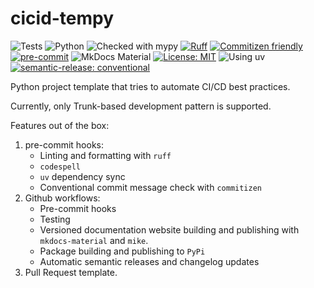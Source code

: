 # cicid-tempy

![Tests](https://github.com/MhdMartini/pytemplate/actions/workflows/ci.yml/badge.svg)
![Python](https://img.shields.io/badge/Python-3.10%20%7C%203.11-blue?logo=python&logoColor=white)
![Checked with mypy](https://img.shields.io/badge/mypy-checked-blue)
[![Ruff](https://img.shields.io/endpoint?url=https://raw.githubusercontent.com/astral-sh/ruff/main/assets/badge/v2.json)](https://github.com/astral-sh/ruff)
[![Commitizen friendly](https://img.shields.io/badge/commitizen-friendly-brightgreen.svg)](http://commitizen.github.io/cz-cli/)
[![pre-commit](https://img.shields.io/badge/pre--commit-enabled-brightgreen?logo=pre-commit)](https://github.com/MhdMartini/pytemplate/blob/main/.pre-commit-config.yaml)
![MkDocs Material](https://img.shields.io/badge/MkDocs-Material-lightgrey?logo=materialdesign)
[![License: MIT](https://img.shields.io/badge/License-MIT-yellow.svg)](https://opensource.org/licenses/MIT)
![Using uv](https://img.shields.io/badge/using-uv-blue?logo=python)
[![semantic-release: conventional](https://img.shields.io/badge/semantic--release-conventional-e10079?logo=semantic-release)](https://github.com/semantic-release/semantic-release)


Python project template that tries to automate CI/CD best practices.

Currently, only Trunk-based development pattern is supported.

Features out of the box:
1. pre-commit hooks:
    - Linting and formatting with `ruff`
    - `codespell`
    - `uv` dependency sync
    - Conventional commit message check with `commitizen`
2. Github workflows:
    - Pre-commit hooks
    - Testing
    - Versioned documentation website building and publishing with `mkdocs-material` and `mike`.
    - Package building and publishing to `PyPi`
    - Automatic semantic releases and changelog updates
3. Pull Request template.

